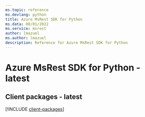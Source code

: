 ```yaml
---
ms.topic: reference
ms.devlang: python
title: Azure MsRest SDK for Python
ms.data: 08/01/2022
ms.service: msrest
author: lmazuel
ms.author: lmazuel
description: Reference for Azure MsRest SDK for Python
---
```

# Azure MsRest SDK for Python - latest

## Client packages - latest
[!INCLUDE [client-packages](msrest-client-index.md)]